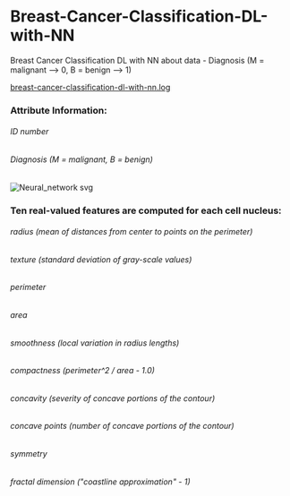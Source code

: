 # Breast-Cancer-Classification-DL-with-NN
Breast Cancer Classification DL with NN  about data   - Diagnosis (M = malignant --> 0, B = benign --> 1) 


[breast-cancer-classification-dl-with-nn.log](https://github.com/ahmedgamal23/Breast-Cancer-Classification-DL-with-NN/files/11239225/breast-cancer-classification-dl-with-nn.log)


### Attribute Information:
###### ID number
###### Diagnosis (M = malignant, B = benign)

![Neural_network svg](https://user-images.githubusercontent.com/99516536/232212308-77703fa0-03ce-487f-b6e3-15befd045943.png)


### Ten real-valued features are computed for each cell nucleus:
###### radius (mean of distances from center to points on the perimeter)
###### texture (standard deviation of gray-scale values)
###### perimeter
###### area
###### smoothness (local variation in radius lengths)
###### compactness (perimeter^2 / area - 1.0)
###### concavity (severity of concave portions of the contour)
###### concave points (number of concave portions of the contour)
###### symmetry
###### fractal dimension ("coastline approximation" - 1)
